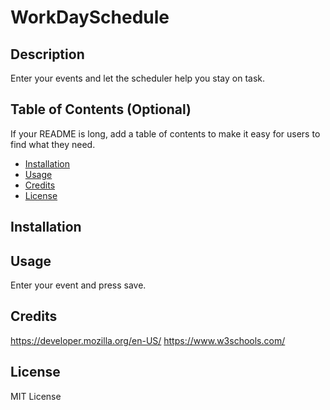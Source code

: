 # WorkDaySchedule

## Description

Enter your events and let the scheduler help you stay on task. 

## Table of Contents (Optional)

If your README is long, add a table of contents to make it easy for users to find what they need.

- [Installation](#installation)
- [Usage](#usage)
- [Credits](#credits)
- [License](#license)

## Installation



## Usage

Enter your event and press save. 

## Credits
https://developer.mozilla.org/en-US/
https://www.w3schools.com/

## License
MIT License